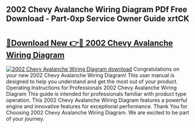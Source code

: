 ## 2002 Chevy Avalanche Wiring Diagram PDf Free Download - Part-0xp Service Owner Guide xrtCK

# <h2><a href="http://dfi0xx.blite.top/?on=2002+Chevy+Avalanche+Wiring+Diagram">🔗Download New 👉🔴 2002 Chevy Avalanche Wiring Diagram</a></h2>

[![2002 Chevy Avalanche Wiring Diagram download](https://i.imgur.com/lujVjoI.png)](http://dfi0xx.blite.top/?on=2002+Chevy+Avalanche+Wiring+Diagram)
Congratulations on your new 2002 Chevy Avalanche Wiring Diagram! This user manual is designed to help you understand and get the most out of your product. Operating Instructions for Professionals 2002 Chevy Avalanche Wiring Diagram This guide is intended for professionals familiar with product type operation. This 2002 Chevy Avalanche Wiring Diagram features a powerful engine and innovative features for exceptional performance. Thank You for Choosing 2002 Chevy Avalanche Wiring Diagram. We are excited to be part of your journey.

